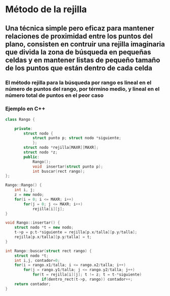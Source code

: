 # Método de la rejilla

## Una técnica simple pero eficaz para mantener relaciones de proximidad entre los puntos del plano, consisten en contruir una rejilla imaginaria que divida la zona de búsqueda en pequeñas celdas y en mantener listas de pequeño tamaño de los puntos que están dentro de cada celda

### El método rejilla para la búsqueda por rango es lineal en el número de puntos del rango, por término medio, y lineal en el número total de puntos en el peor caso

### Ejemplo en C++

```C++
class Rango {

	private:
		struct nodo {
			struct punto p; struct nodo *siguiente;
			};
		struct nodo *rejilla[MAXR][MAXR];
		struct nodo *z;
		public:
			Rango();
			void  insertar(struct punto p);
			int buscar(rect rango);
};

Rango::Rango() {
	int i, j;
	z = new nodo;
	for(i = 0; i <= MAXR; i++)
		for(j = 0; j <= MAXR; i++)
			rejilla[i][j];
}

void Rango::insertar() {
	struct nodo *t = new nodo;
	t->p = p;t-*siguiente = rejilla[p.x/talla][p.y/talla];
	rejilla[p.x/talla][p.y/talla] = t;
}

int Rango::buscar(struct rect rango) {
	struct nodo *t;
	int i,j, contador=0;
	for(i = rango.x1/talla; i <= rango.x2/talla; i++)
		for(j = rango.y1/talla; j <= rango.y2/talla; j++)
			for(t = rejilla[i][j]; t != z; t = t-*siguiente)
				if(dentro_rect(t->p, rango)) contador++;
	return contador;
}
 
```
